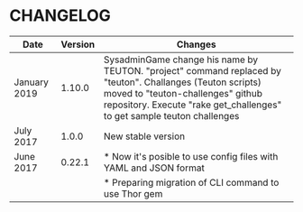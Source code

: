 
# CHANGELOG

|Date      |Version |Changes |
|--------- |------- |------- |
|January 2019 |1.10.0   | SysadminGame change his name by TEUTON. "project" command replaced by "teuton". Challanges (Teuton scripts) moved to "teuton-challenges" github repository. Execute "rake get_challenges" to get sample teuton challenges |
|July 2017 |1.0.0   | New stable version |
|June 2017 |0.22.1  | * Now it's posible to use config files with YAML and JSON format |
|          |        | * Preparing migration of CLI command to use Thor gem |
